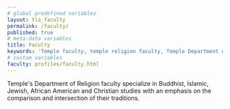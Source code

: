 ```yaml
---
# global predefined variables
layout: tla_faculty
permalink: /faculty/
published: true
# meta-data variables
title: Faculty
keywords: 'Temple faculty, temple religion faculty, Temple Department of Religion'
# custom variables
faculty: profiles/faculty.html
---
```

Temple's Department of Religion faculty specialize in Buddhist, Islamic, Jewish, African American and Christian studies with an emphasis on the comparison and intersection of their traditions.
